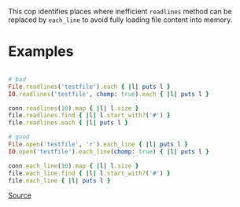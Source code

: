 
This cop identifies places where inefficient `readlines` method
can be replaced by `each_line` to avoid fully loading file content into memory.

# Examples

```ruby

# bad
File.readlines('testfile').each { |l| puts l }
IO.readlines('testfile', chomp: true).each { |l| puts l }

conn.readlines(10).map { |l| l.size }
file.readlines.find { |l| l.start_with?('#') }
file.readlines.each { |l| puts l }

# good
File.open('testfile', 'r').each_line { |l| puts l }
IO.open('testfile').each_line(chomp: true) { |l| puts l }

conn.each_line(10).map { |l| l.size }
file.each_line.find { |l| l.start_with?('#') }
file.each_line { |l| puts l }
```

[Source](http://www.rubydoc.info/gems/rubocop/RuboCop/Cop/Performance/IoReadlines)